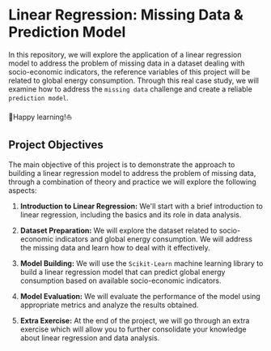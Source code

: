 # Linear Regression: Missing Data & Prediction Model

In this repository, we will explore the application of a linear regression model to address the problem of missing data in a dataset dealing with socio-economic indicators, the reference variables of this project will be related to global energy consumption.
Through this real case study, we will examine how to address the `missing data` challenge and create a reliable `prediction model`.

🌈Happy learning!⛵

## Project Objectives

The main objective of this project is to demonstrate the approach to building a linear regression model to address the problem of missing data, through a combination of theory and practice we will explore the following aspects:

1. **Introduction to Linear Regression:** We'll start with a brief introduction to linear regression, including the basics and its role in data analysis.

2. **Dataset Preparation:** We will explore the dataset related to socio-economic indicators and global energy consumption. We will address the missing data and learn how to deal with it effectively.

3. **Model Building:** We will use the `Scikit-Learn` machine learning library to build a linear regression model that can predict global energy consumption based on available socio-economic indicators.

4. **Model Evaluation:** We will evaluate the performance of the model using appropriate metrics and analyze the results obtained.

5. **Extra Exercise:** At the end of the project, we will go through an extra exercise which will allow you to further consolidate your knowledge about linear regression and data analysis.